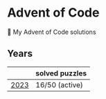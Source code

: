 # Advent of Code

🎄 My Advent of Code solutions

## Years

|                 | solved puzzles |
| --------------- | -------------- |
| [2023](./2023/) | 16/50 (active) |
